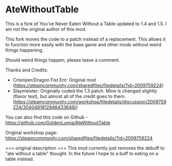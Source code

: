 # AteWithoutTable
This is a fork of You've Never Eaten Without a Table updated to 1.4 and 1.5. I am not the original author of this mod. 

This fork moves the code to a patch instead of a replacement. This allows it to function more easily with the base game and other mods without weird things happening. 

Should weird things happen, please leave a comment. 

Thanks and Credits:
- Crlsniper/Dragon Fist Ent: Original mod (https://steamcommunity.com/sharedfiles/filedetails/?id=2009759224)
- Slaymeister: Originally coded the 1.3 patch. Mine is changed slightly (flavor text), but almost all of the credit goes to them. (https://steamcommunity.com/workshop/filedetails/discussion/2009759224/3040481812846433649/)

You can also find this code on Github - https://github.com/GoldenLumia/AteWithoutTable

Original workshop page: https://steamcommunity.com/sharedfiles/filedetails/?id=2009759224

=== original description ===
This mod currently just removes the debuff to "ate without a table" thought. In the future I hope to a buff to eating on a table instead.